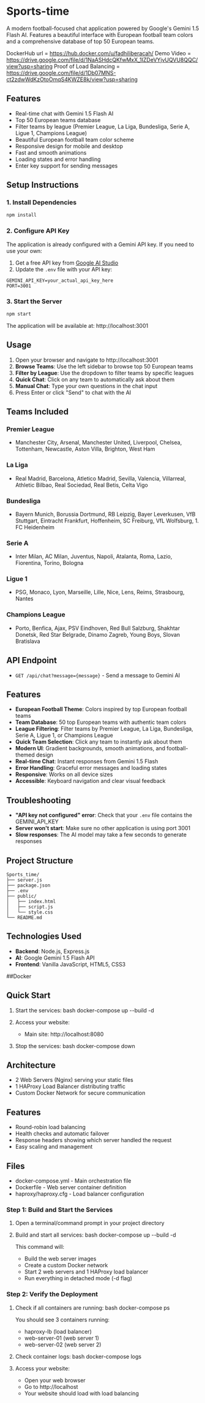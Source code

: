 # Sports-time

A modern football-focused chat application powered by Google's Gemini 1.5 Flash AI. Features a beautiful interface with European football team colors and a comprehensive database of top 50 European teams.

DockerHub url = https://hub.docker.com/u/fadhiliberacah/
Demo Video = https://drive.google.com/file/d/1NaASHdcQKfwMxX_1IZDeVYjvUQVU8QQC/view?usp=sharing
Proof of Load Balancing = https://drive.google.com/file/d/1Db07MNS-ct2zdwWdKzOtoOmqS4KWZE8k/view?usp=sharing
## Features

-  Real-time chat with Gemini 1.5 Flash AI
-  Top 50 European teams database
-  Filter teams by league (Premier League, La Liga, Bundesliga, Serie A, Ligue 1, Champions League)
-  Beautiful European football team color scheme
-  Responsive design for mobile and desktop
-  Fast and smooth animations
-  Loading states and error handling
-  Enter key support for sending messages

## Setup Instructions

### 1. Install Dependencies

```bash
npm install
```

### 2. Configure API Key

The application is already configured with a Gemini API key. If you need to use your own:

1. Get a free API key from [Google AI Studio](https://makersuite.google.com/app/apikey)
2. Update the `.env` file with your API key:

```
GEMINI_API_KEY=your_actual_api_key_here
PORT=3001
```

### 3. Start the Server

```bash
npm start
```

The application will be available at: http://localhost:3001

## Usage

1. Open your browser and navigate to http://localhost:3001
2. **Browse Teams**: Use the left sidebar to browse top 50 European teams
3. **Filter by League**: Use the dropdown to filter teams by specific leagues
4. **Quick Chat**: Click on any team to automatically ask about them
5. **Manual Chat**: Type your own questions in the chat input
6. Press Enter or click "Send" to chat with the AI

## Teams Included

### Premier League
- Manchester City, Arsenal, Manchester United, Liverpool, Chelsea, Tottenham, Newcastle, Aston Villa, Brighton, West Ham

### La Liga
- Real Madrid, Barcelona, Atletico Madrid, Sevilla, Valencia, Villarreal, Athletic Bilbao, Real Sociedad, Real Betis, Celta Vigo

### Bundesliga
- Bayern Munich, Borussia Dortmund, RB Leipzig, Bayer Leverkusen, VfB Stuttgart, Eintracht Frankfurt, Hoffenheim, SC Freiburg, VfL Wolfsburg, 1. FC Heidenheim

### Serie A
- Inter Milan, AC Milan, Juventus, Napoli, Atalanta, Roma, Lazio, Fiorentina, Torino, Bologna

### Ligue 1
- PSG, Monaco, Lyon, Marseille, Lille, Nice, Lens, Reims, Strasbourg, Nantes

### Champions League
- Porto, Benfica, Ajax, PSV Eindhoven, Red Bull Salzburg, Shakhtar Donetsk, Red Star Belgrade, Dinamo Zagreb, Young Boys, Slovan Bratislava

## API Endpoint

- `GET /api/chat?message={message}` - Send a message to Gemini AI


## Features

- **European Football Theme**: Colors inspired by top European football teams
- **Team Database**: 50 top European teams with authentic team colors
- **League Filtering**: Filter teams by Premier League, La Liga, Bundesliga, Serie A, Ligue 1, or Champions League
- **Quick Team Selection**: Click any team to instantly ask about them
- **Modern UI**: Gradient backgrounds, smooth animations, and football-themed design
- **Real-time Chat**: Instant responses from Gemini 1.5 Flash
- **Error Handling**: Graceful error messages and loading states
- **Responsive**: Works on all device sizes
- **Accessible**: Keyboard navigation and clear visual feedback

## Troubleshooting

- **"API key not configured" error**: Check that your `.env` file contains the GEMINI_API_KEY
- **Server won't start**: Make sure no other application is using port 3001
- **Slow responses**: The AI model may take a few seconds to generate responses

## Project Structure

```
Sports_time/
├── server.js          
├── package.json       
├── .env              
├── public/
│   ├── index.html    
│   ├── script.js     
│   └── style.css     
└── README.md        
```

## Technologies Used

- **Backend**: Node.js, Express.js
- **AI**: Google Gemini 1.5 Flash API
- **Frontend**: Vanilla JavaScript, HTML5, CSS3

##Docker

## Quick Start

1. Start the services:
   bash
   docker-compose up --build -d
   

2. Access your website:
   - Main site: http://localhost:8080

3. Stop the services:
   bash
   docker-compose down
   

## Architecture

- 2 Web Servers (Nginx) serving your static files
- 1 HAProxy Load Balancer distributing traffic
- Custom Docker Network for secure communication

## Features

- Round-robin load balancing
- Health checks and automatic failover
- Response headers showing which server handled the request
- Easy scaling and management

## Files

- docker-compose.yml - Main orchestration file
- Dockerfile - Web server container definition
- haproxy/haproxy.cfg - Load balancer configuration

### Step 1: Build and Start the Services

1. Open a terminal/command prompt in your project directory

2. Build and start all services:
   bash
   docker-compose up --build -d
   

   This command will:
   - Build the web server images
   - Create a custom Docker network
   - Start 2 web servers and 1 HAProxy load balancer
   - Run everything in detached mode (-d flag)

### Step 2: Verify the Deployment

1. Check if all containers are running:
   bash
   docker-compose ps
   

   You should see 3 containers running:
   - haproxy-lb (load balancer)
   - web-server-01 (web server 1)
   - web-server-02 (web server 2)

2. Check container logs:
   bash
   docker-compose logs
   

3. Access your website:
   - Open your web browser
   - Go to http://localhost
   - Your website should load with load balancing




